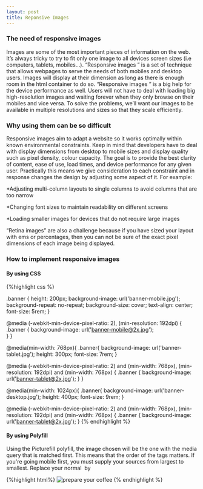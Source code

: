 ```yaml
---
layout: post
title: Reponsive Images
---
```


### The need of responsive images

Images are some of the most important pieces of information on the web. It’s always tricky to try to fit only one image to all devices screen sizes (i.e computers, tablets, mobiles…). “Responsive images ” is a set of technique that allows webpages to serve the needs of both mobiles and desktop users. Images will display at their dimension as long as there is enough room in the html container to do so. “Responsive images ” is a big help for the device performance as well. Users will not have to deal with loading  big high-resolution  images and waiting forever when they only browse on their mobiles and vice versa. To solve the problems, we’ll want our images to be available in multiple resolutions and sizes so that they scale efficiently.

### Why using them can be so difficult

Responsive images aim to adapt a website so it works optimally within known environmental constraints. Keep in mind that developers have to deal with display dimensions  from desktop to mobile sizes and display quality such as pixel density, colour capacity. The goal is to provide the best clarity of content, ease of use, load times, and device performance for any given user. Practically this means we give consideration to each constraint and in response changes the design by adjusting some aspect of it. For example:

*Adjusting multi-column layouts to single columns to avoid columns that are too narrow

*Changing font sizes to maintain readability on different screens

*Loading smaller images for devices that do not require large images

 “Retina images” are also a challenge because if you have sized your layout with ems or percentages, then you can not be sure of the exact pixel dimensions of each image being displayed.


### How to implement responsive images

#### By using CSS
{%highlight css %}
<!--mobile-->
.banner {
   height: 200px;
   background-image: url('banner-mobile.jpg');
   background-repeat: no-repeat;
   background-size: cover;
   text-align: center;
   font-size: 5rem;
}
<!--high res mobile-->
@media (-webkit-min-device-pixel-ratio: 2), (min-resolution: 192dpi) {
   .banner {
   background-image: url('banner-mobile@2x.jpg');    
   }
}

<!--tablet-->
@media(min-width: 768px){
   .banner{
   background-image: url('banner-tablet.jpg');
   height: 300px;
   font-size: 7rem;
}
<!--high res tablet-->
@media (-webkit-min-device-pixel-ratio: 2) and (min-width: 768px),
   (min-resolution: 192dpi) and (min-width: 768px) {
   .banner {
   background-image: url('banner-tablet@2x.jpg');
   }
}

<!--desktop-->
@media(min-width: 1024px){
   .banner{
   background-image: url('banner-desktop.jpg');
   height: 400px;
   font-size: 9rem;
}
<!--high res desktop-->
@media (-webkit-min-device-pixel-ratio: 2) and (min-width: 768px),
   (min-resolution: 192dpi) and (min-width: 768px) {
   .banner {
   background-image: url('banner-tablet@2x.jpg');
}
{% endhighlight %}

#### By using Polyfill
Using the Picturefill polyfill, the image chosen will be the one with the media query that is matched first. This means that the order of the <source> tags matters. If you're going mobile first, you must supply your sources from largest to smallest.
Replace your normal <img> by <picture>

{%highlight html%}
<picture>
        <source media="(min-width:1024px)" srcset="preparation-desktop.jpg"></source>
        <source media="(min-width:768px)" srcset="preparation-tablet.jpg"></source>
        <img srcset="preparation-mobile.jpg" alt="prepare your coffee">
</picture>
{% endhighlight %}
